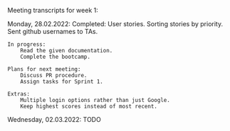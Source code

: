 Meeting transcripts for week 1:

Monday, 28.02.2022:
    Completed:
        User stories.
        Sorting stories by priority.
        Sent github usernames to TAs.

    In progress:
        Read the given documentation.
        Complete the bootcamp.

    Plans for next meeting:
        Discuss PR procedure.
        Assign tasks for Sprint 1.

    Extras:
        Multiple login options rather than just Google.
        Keep highest scores instead of most recent.

Wednesday, 02.03.2022:
    TODO
